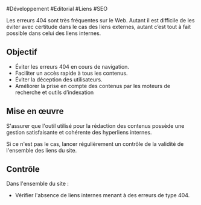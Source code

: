
#Développement #Editorial #Liens #SEO

Les erreurs 404 sont très fréquentes sur le Web. Autant il est difficile de les éviter avec certitude dans le cas des liens externes, autant c’est tout à fait possible dans celui des liens internes.

Objectif
--------

*   Éviter les erreurs 404 en cours de navigation.
*   Faciliter un accès rapide à tous les contenus.
*   Éviter la déception des utilisateurs.
*   Améliorer la prise en compte des contenus par les moteurs de recherche et outils d’indexation

Mise en œuvre
-------------

S'assurer que l'outil utilisé pour la rédaction des contenus possède une gestion satisfaisante et cohérente des hyperliens internes.

Si ce n'est pas le cas, lancer régulièrement un contrôle de la validité de l'ensemble des liens du site.

Contrôle
--------

Dans l'ensemble du site :

*   Vérifier l'absence de liens internes menant à des erreurs de type 404.
